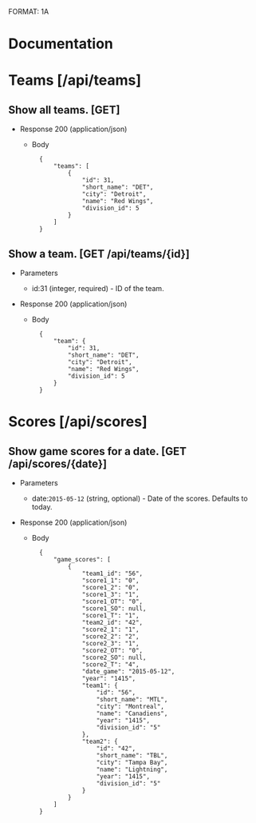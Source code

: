 FORMAT: 1A

# Documentation

# Teams [/api/teams]

## Show all teams. [GET]


+ Response 200 (application/json)
    + Body

            {
                "teams": [
                    {
                        "id": 31,
                        "short_name": "DET",
                        "city": "Detroit",
                        "name": "Red Wings",
                        "division_id": 5
                    }
                ]
            }

## Show a team. [GET /api/teams/{id}]


+ Parameters
    + id:31 (integer, required) - ID of the team.

+ Response 200 (application/json)
    + Body

            {
                "team": {
                    "id": 31,
                    "short_name": "DET",
                    "city": "Detroit",
                    "name": "Red Wings",
                    "division_id": 5
                }
            }

# Scores [/api/scores]

## Show game scores for a date. [GET /api/scores/{date}]


+ Parameters
    + date:`2015-05-12` (string, optional) - Date of the scores. Defaults to today.

+ Response 200 (application/json)
    + Body

            {
                "game_scores": [
                    {
                        "team1_id": "56",
                        "score1_1": "0",
                        "score1_2": "0",
                        "score1_3": "1",
                        "score1_OT": "0",
                        "score1_SO": null,
                        "score1_T": "1",
                        "team2_id": "42",
                        "score2_1": "1",
                        "score2_2": "2",
                        "score2_3": "1",
                        "score2_OT": "0",
                        "score2_SO": null,
                        "score2_T": "4",
                        "date_game": "2015-05-12",
                        "year": "1415",
                        "team1": {
                            "id": "56",
                            "short_name": "MTL",
                            "city": "Montreal",
                            "name": "Canadiens",
                            "year": "1415",
                            "division_id": "5"
                        },
                        "team2": {
                            "id": "42",
                            "short_name": "TBL",
                            "city": "Tampa Bay",
                            "name": "Lightning",
                            "year": "1415",
                            "division_id": "5"
                        }
                    }
                ]
            }
